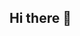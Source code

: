 ## Hi there 👋

<!--# wAtCh!— Shaitaan 2024 (ONLINE) FULLMOVIE FREE ON STREAMINGS

ᴊᴜꜱᴛ ᴀ ꜱᴇᴄᴏɴᴅ ᴀɢᴏ — While several avenues exist to view the highly praised film Shaitaan (2024) online streaming offers a versatile means to access its cinematic wonder From heartfelt songs to buoyant humor this genre-bending work explores the power of friendship to uplift communities during troubling times Directed with nuanced color and vivacious animation lighter moments are blended seamlessly with touching introspection Cinephiles and casual fans alike will find their spirits lifted by this inspirational story of diverse characters joining in solidarity Why not spend an evening immersed in the vibrant world of Shaitaan (2024)? Don't miss out! #Shaitaan Movie

### <a href="http://new.4tv.live/movie/517276/shaitaan/watch">Watch Online Shaitaan (2024) Fullmovie Online</a>

### <a href="http://new.4tv.live/movie/517276/shaitaan/watch">Online Download Shaitaan (2024) Fullmovie Online HD</a>

<animated-image data-catalyst=""><a href="http://new.4tv.live/movie/517276/shaitaan/watch" rel="nofollow" data-target="animated-image.originalLink"><img src="https://camo.githubusercontent.com/917e6ed5c302499242165dcc02bdbce85c075fd21b35918eb9c0b771855261b8/68747470733a2f2f7374617469632e7769787374617469632e636f6d2f6d656469612f6232343966395f61646163386637306662336634356238383639313639366337376465313866337e6d76322e676966" alt="Foo" data-canonical-src="https://static.wixstatic.com/media/b249f9_adac8f70fb3f45b88691696c77de18f3~mv2.gif" style="max-width: 100%; display: inline-block;" data-target="animated-image.originalImage"></a>


LAST UPDATED 13 March, 2024

Shaitaan (2024) is a 1985 American epic coming-of-age period drama film directed by Steven Spielberg and written by Menno Meyjes, based on the Pulitzer Prize–winning 1982 novel of the same name by Alice Walker. It was Spielberg's eighth film as a director, marking a turning point in his career as it was a departure from the summer blockbusters for which he had become known. It was also the first feature film directed by Spielberg for which John Williams did not compose the music. The film instead featuring a score by Quincy Jones, who also produced. The cast stars Whoopi Goldberg in her breakthrough role, with Danny Glover, Oprah Winfrey (in her film debut), Margaret Avery, and Adolph Caesar.

Filmed in Anson and Union counties in North Carolina,the film tells the story of a young African-American girl named Celie Harris and the brutal experiences she endured including domestic violence, incest, child sexual abuse, poverty, racism, and sexism.

The film was a box office success, grossing $98.4 million against a budget of $15 million. The film received acclaim from critics, with particular praise going to its acting (especially Goldberg's performance), direction, screenplay, musical score, and production values. The film was nominated for 11 Academy Awards, including Best Picture, Best Actress for Goldberg, Best Supporting Actress for both Avery and Winfrey, and Best Adapted Screenplay, but did not achieve a single win. It also received four Golden Globe Award nominations, with Goldberg winning Best Actress in a Drama. In 2006, the American Film Institute ranked the film 51st on its list of most inspiring movies.

Despite the success, the film is a source of controversy with many criticizing the film for its negative depiction of African-American males who are all shown as brutally violent. The film was also criticized by some for being ""over-sentimental"" and ""stereotypical"".

WHEN AND WHERE WILL Shaitaan (2024) BE STREAMING?

The new Shaitaan (2024) prequel Shaitaan (2024) will be available for streaming first on Starz for subscribers Later on the movie will also be released on Peacock thanks to the agreement between distributor Lionsgate and the NBC Universal streaming platform Determining the exact arrival date of the movie is a slightly more complex matter Typically Lionsgate movies like John Wick 4 take approximately six months to become available on Starz where they tend to remain for a considerable period As for when Songbirds Snakes will be accessible on Peacock it could take nearly a year after its release although we will only receive confirmation once Lionsgate makes an official announcement However if you wish to watch the movie even earlier you can rent it on Video on Demand (VOD) which will likely be available before the streaming date on Starz

WHERE CAN I STREAM THE ORIGINAL Shaitaan (2024) MOVIES IN THE MEANTIME?

In the meantime you can currently stream all four original Shaitaan (2024) movies on Peacock until the end of November The availability of Shaitaan (2024) movies on Peacock varies depending on the month so make sure to take advantage of the current availability

HOW TO WATCH Shaitaan (2024) 2024 ONLINE:

As of now, the only way to watch Shaitaan (2024) is to head out to a movie theater when it releases on Friday, September 8. You can find a local showing on Fandango. Otherwise, you'll have to wait until it becomes available to rent or purchase on digital platforms like Vudu, Apple, YouTube, and Amazon or available to stream on Max. Shaitaan (2024) is still currently in theaters if you want to experience all the film's twists and turns in a traditional cinema. But there's also now an option to watch the film at home. As of November 25, 2024, Shaitaan (2024) is available on HBO Max. Only those with a subscription to the service can watch the movie. Because the film is distributed by 20th Century Studios, it's one of the last films of the year to head to HBO Max due to a streaming deal in lieu of Disney acquiring 20th Century Studios, as Variety reports. At the end of 2024, 20th Century Studios' films will head to Hulu or Disney+ once they leave theaters.

IS Shaitaan (2024) MOVIE ON NETFLIX, CRUNCHYROLL, HULU, OR AMAZON PRIME

Netflix: Shaitaan (2024) is currently not available on Netflix. However, fans of dark fantasy films can explore other thrilling options such as Doctor Strange to keep themselves entertained.

Crunchyroll: Crunchyroll and Funimation have acquired the rights to distribute Shaitaan (2024) in North America. Stay tuned for its release on the platform in the coming months. In the meantime, indulge in dark fantasy shows like Spider-man to fulfill your entertainment needs.

Hulu: Unfortunately, Shaitaan (2024) is not available for streaming on Hulu. However, Hulu offers a variety of other exciting options like Afro Samurai Resurrection or Ninja Scroll to keep you entertained.

Disney+: Shaitaan (2024) is not currently available for streaming on Disney+. Fans will have to wait until late December, when it is expected to be released on the platform. Disney typically releases its films on Disney+ around 45-60 days after their theatrical release, ensuring an immersive cinematic experience for viewers.

IS Shaitaan (2024) ON AMAZON PRIME VIDEO?

Shaitaan (2024) movie could eventually be available to watch on Prime Video, though it will likely be a paid digital release rather than being included with an Amazon Prime subscription. This means that rather than watching the movie as part of an existing subscription fee, you may have to pay money to rent the movie digitally on Amazon. However, Warner Bros. and Amazon have yet to discuss whether or not this will be the case.

WHEN WILL 'Shaitaan (2024)', BE AVAILABLE ON BLU-RAY AND DVD?

As of right now, we don't know. While the film will eventually land on Blu-ray, DVD, and 4K Ultra HD, Warner Bros has yet to reveal a specific date as to when that would be. The first Nun film also premiered in theaters in early September and was released on Blu-ray and DVD in December. Our best guess is that the sequel will follow a similar path and will be available around the holiday season.

HERE'S HOW TO WATCH 'Shaitaan (2024)' ONLINE STREAMING IN AUSTRALIA & NEW ZEALAND

To watch 'Shaitaan (2024)' for free online streaming in Australia and New Zealand, you can explore options like gomovies.one and gomovies.today, as mentioned in the search results. However, please note that the legality and safety of using such websites may vary, so exercise caution when accessing them. Additionally, you can check if the movie is available on popular streaming platforms like Netflix, Hulu, or Amazon Prime Video, as they often offer a wide selection of movies and TV.

Mark your calendars for July 8th, as that's when Shaitaan (2024) will be available on Disney+. This highly anticipated installment in the franchise is packed with thrilling action and adventure, promising to captivate audiences and leave them craving for more. Captivate audiences and leave them craving for more.

Here is a comprehensive guide on how to watch Shaitaan (2024) online in its entirety from the comfort of your own home. You can access the full movie free of charge on the respected platform known as 123Movies. Immerse yourself in the captivating experience of Shaitaan (2024) by watching it online for free."

Heres How To Watch Shaitaan (2024) Online FullMovie At Home

WATCH— Shaitaan Movie [2024] FullMovie Free Online ON 123MOVIES

WATCH! Shaitaan (2024) (FullMovie) Free Online

WATCH Shaitaan 2024 (Online) Free FullMovie Download HD ON YIFY

[WATCH] Shaitaan Movie (FullMovie) fRee Online on 123movies

Shaitaan (FullMovie) Online Free on 123Movies

Heres How To Watch Shaitaan Free Online At Home

WATCH Shaitaan(free) FULLMOVIE ONLINE ENGLISH/DUB/SUB STREAMING

(Shaitaan) Full Movie Free online Shaitaan

Full Movie 123Movies Shaitaan Full Movie online

Shaitaan Full Movie youtube 123Movies Watch

Shaitaan (2024) Movie Online Full Streaming at

Shaitaan Pelicula Completa

Shaitaan bộ phim đầy đủ

Shaitaan หนังเต็ม

Shaitaan Koko elokuva

Shaitaan volledige film

Shaitaan film complet francais

Shaitaan hel film

Shaitaan cały film

Shaitaan पूरी फिल्म

Shaitaan 完整版

Shaitaan plena filmo

Shaitaan ganzer film deutch

Shaitaan ceo film serbija

Shaitaan cely film zdarma

Shaitaan film completo doblado

Shaitaan completo italiano

Shaitaan free download mp4

Home 123Movies Shaitaan 2024 MP4/720p 1080p

HD 4K Hindi Tamil dubbed filmywap Watch Shaitaan (Spider-Verse

Related Users Queries: Where can i watch Shaitaan (2024) Shaitaan streaming date Shaitaan reddit stream Shaitaan Full Movie Shaitaan Full Movie Shaitaan Full Movie What demographic watches Shaitaan ? What is the plot in Shaitaan ? What characters are going to be in Shaitaan movie? How is Shaitaan doing in the box office? Shaitaan —Watch Online At Home Watch Shaitaan (2024) HD For Free Shaitaan streaming: watch online 'Shaitaan ': Where to Watch Online and Play [.WATCH.]full Shaitaan (2024) FullMovie Free On Streamings Watch Shaitaan 2024 - Power Automate Ideas Shaitaan | In Theaters & Streaming Now Watch Shaitaan 2024 (.FullMovie.) Free Watch Shaitaan (Free) FullMovie Online At Home [.WATCH.] Shaitaan (2024) FullMovie Free How to Watch Shaitaan WATCH! Shaitaan (FullMovie) Free Online Here’s How To Watch 'Shaitaan ’ Free Online At Home Where to Watch and Stream 'Shaitaan ’ Online WATCH Shaitaan (FullMovie) Free Online on How to Watch 'Shaitaan ’ Online Shaitaan (2024) [WATCH]—Shaitaan Online 'Shaitaan ': How To Watch Online Where to Watch Shaitaan Movie Online Watch Shaitaan 2024 (.FullMovie.) Free Online on 123Movie How to Watch 'Shaitaan ’ Movie Online How to watch Shaitaan online now: Peacock Shaitaan - Online Game How To Watch Shaitaan Online And Stream Shaitaan Game [Unblocked] | Play Online How to Watch Shaitaan Now Play Shaitaan Game Online How to watch Shaitaan 2024 Is it streaming? [WATCH-FREE] Shaitaan 2024 Full Movie Here’S HOW To Watch :: Shaitaan :: OnLine Available in USA Shaitaan ~ (2024) FullMovie Watch 'Shaitaan ’ Online: A Guide to watch free at home [Where to Watch] Shaitaan (2024) FullMovie Fr Shaitaan (2024) Stream and Watch Online Shaitaan - Shaitaan watch Shaitaan online Full Movie free Shaitaan Game Â· Play Online For Free How to stream Shaitaan Online for Free Watch Shaitaan online: Netflix, Hulu, Prime & Disney+ How to watch Shaitaan At Home Free Shaitaan 4K HD Streaming Shaitaan 1080p Download How To Watch Shaitaan Here’s Where To [WATCH]! Shaitaan (2024) How to watch and stream Shaitaan Download Shaitaan MP4 Parent reviews for Shaitaan Movie When Will Shaitaan (2024) Be Streaming On [Official] Watch! Shaitaan FullMovie Free Shaitaan 2024 Full Movie Streaming¡ Shaitaan is playing now in theaters worldwide

(2024) Free Online Streaming at Home Watch Shaitaan Free Online Streaming 123Movies Where Watch Spider-Man: Across the

Shaitaan 2024 Free Online Streaming At home 123Movies Shaitaan (2024) Free: 'Shaitaan' Crosses $850 Million Globally in 10 Days.

Sale Hobe Dua Roilo

Shaitaan full movie

Shaitaan full movie where to watch Shaitaan full movie in hindi bilibili Shaitaan full movie free reddit Shaitaan full movie hd Shaitaan full movie dailymotion

Shaitaan download online on Reddit.Thanks


**Here are some ideas to get you started:**

🙋‍♀️ A short introduction - what is your organization all about?
🌈 Contribution guidelines - how can the community get involved?
👩‍💻 Useful resources - where can the community find your docs? Is there anything else the community should know?
🍿 Fun facts - what does your team eat for breakfast?
🧙 Remember, you can do mighty things with the power of [Markdown](https://docs.github.com/github/writing-on-github/getting-started-with-writing-and-formatting-on-github/basic-writing-and-formatting-syntax)
-->

